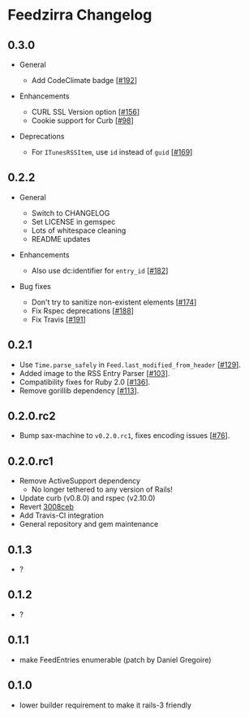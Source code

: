 # Feedzirra Changelog

## 0.3.0

* General
  * Add CodeClimate badge [[#192](https://github.com/pauldix/feedzirra/pull/192)]

* Enhancements
  * CURL SSL Version option [[#156](https://github.com/pauldix/feedzirra/pull/156)]
  * Cookie support for Curb [[#98](https://github.com/pauldix/feedzirra/pull/98)]

* Deprecations
  * For `ITunesRSSItem`, use `id` instead of `guid` [[#169](https://github.com/pauldix/feedzirra/pull/169)]

## 0.2.2

* General
  * Switch to CHANGELOG
  * Set LICENSE in gemspec
  * Lots of whitespace cleaning
  * README updates

* Enhancements
  * Also use dc:identifier for `entry_id` [[#182](https://github.com/pauldix/feedzirra/pull/182)]

* Bug fixes
  * Don't try to sanitize non-existent elements [[#174](https://github.com/pauldix/feedzirra/pull/174)]
  * Fix Rspec deprecations [[#188](https://github.com/pauldix/feedzirra/pull/188)]
  * Fix Travis [[#191](https://github.com/pauldix/feedzirra/pull/191)]

## 0.2.1

* Use `Time.parse_safely` in `Feed.last_modified_from_header` [[#129](https://github.com/pauldix/feedzirra/pull/129)].
* Added image to the RSS Entry Parser [[#103](https://github.com/pauldix/feedzirra/pull/103)].
* Compatibility fixes for Ruby 2.0 [[#136](https://github.com/pauldix/feedzirra/pull/136)].
* Remove gorillib dependency [[#113](https://github.com/pauldix/feedzirra/pull/113)].

## 0.2.0.rc2

* Bump sax-machine to `v0.2.0.rc1`, fixes encoding issues [[#76](https://github.com/pauldix/feedzirra/issues/76)].

## 0.2.0.rc1

* Remove ActiveSupport dependency
  * No longer tethered to any version of Rails!
* Update curb (v0.8.0) and rspec (v2.10.0)
* Revert [3008ceb](https://github.com/pauldix/feedzirra/commit/3008ceb338df1f4c37a211d0aab8a6ad4f584dbc)
* Add Travis-CI integration
* General repository and gem maintenance

## 0.1.3

* ?

## 0.1.2

* ?

## 0.1.1

* make FeedEntries enumerable (patch by Daniel Gregoire)

## 0.1.0

* lower builder requirement to make it rails-3 friendly
